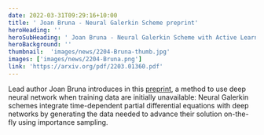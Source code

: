 ```yaml
---
date: 2022-03-31T09:29:16+10:00
title: ' Joan Bruna - Neural Galerkin Scheme preprint'
heroHeading: ''
heroSubHeading: ' Joan Bruna - Neural Galerkin Scheme with Active Learning for High-Dimensional Evolution Equations'
heroBackground: ''
thumbnail:  'images/news/2204-Bruna-thumb.jpg'
images: ['images/news/2204-Bruna.png']
link: 'https://arxiv.org/pdf/2203.01360.pdf'
---
```


Lead author Joan Bruna introduces in this [preprint](https://arxiv.org/pdf/2203.01360.pdf), a method to use deep neural network when training data are initially unavailable: Neural Galerkin schemes integrate time-dependent partial differential equations with deep networks by generating the data needed to advance their solution on-the-fly using importance sampling.
